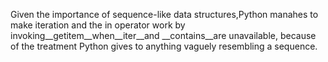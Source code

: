 Given the importance of sequence-like data structures,Python manahes to make iteration and the in operator work by invoking__getitem__when__iter__and __contains__are unavailable, because of the treatment Python 
gives to anything vaguely resembling a sequence.
